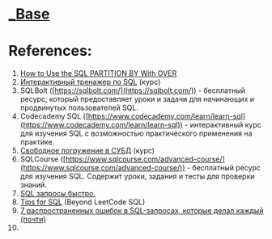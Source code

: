 
# [_Base](../../../../8.%20Troubleshooting/2.%20Profiling/Optimisations/2.%20DB/_Base.md)

# References:

1. [How to Use the SQL PARTITION BY With OVER](https://learnsql.com//blog/partition-by-with-over-sql/?utm_source=newsletter&utm_medium=email&utm_campaign=newsletter-december-2023)
2. [Интерактивный тренажер по SQL](https://stepik.org/course/63054/promo) (курс)
3. SQLBolt ([https://sqlbolt.com/](https://sqlbolt.com/)) - бесплатный ресурс, который предоставляет уроки и задачи для начинающих и продвинутых пользователей SQL.
4. Codecademy SQL ([https://www.codecademy.com/learn/learn-sql](https://www.codecademy.com/learn/learn-sql)) - интерактивный курс для изучения SQL с возможностью практического применения на практике.
5. [Свободное погружение в СУБД](https://stepik.org/course/70710/promo#toc) (курс)
6. SQLCourse ([https://www.sqlcourse.com/advanced-course/](https://www.sqlcourse.com/advanced-course/)) - бесплатный ресурс для изучения SQL. Содержит уроки, задания и тесты для проверки знаний.
7. [SQL запросы быстро.](https://habr.com/ru/articles/480838/)
8. [Tips for SQL](https://github.com/shawlu95/Beyond-LeetCode-SQL) (Beyond LeetCode SQL)
9. [7 распространенных ошибок в SQL-запросах, которые делал каждый (почти)](https://habr.com/ru/post/651965/)
10. 